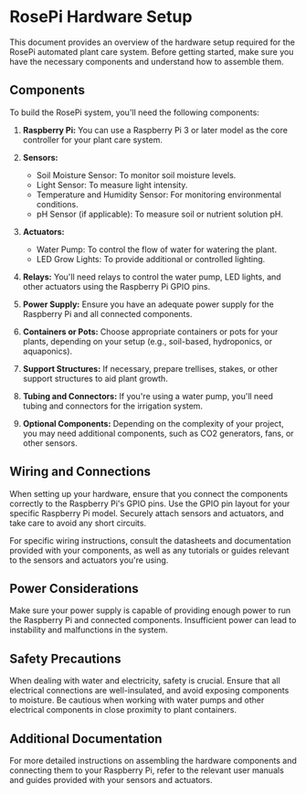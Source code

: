# RosePi Hardware Setup

This document provides an overview of the hardware setup required for the RosePi automated plant care system. Before getting started, make sure you have the necessary components and understand how to assemble them.

## Components

To build the RosePi system, you'll need the following components:

1. **Raspberry Pi:** You can use a Raspberry Pi 3 or later model as the core controller for your plant care system.

2. **Sensors:**
   - Soil Moisture Sensor: To monitor soil moisture levels.
   - Light Sensor: To measure light intensity.
   - Temperature and Humidity Sensor: For monitoring environmental conditions.
   - pH Sensor (if applicable): To measure soil or nutrient solution pH.

3. **Actuators:**
   - Water Pump: To control the flow of water for watering the plant.
   - LED Grow Lights: To provide additional or controlled lighting.

4. **Relays:** You'll need relays to control the water pump, LED lights, and other actuators using the Raspberry Pi GPIO pins.

5. **Power Supply:** Ensure you have an adequate power supply for the Raspberry Pi and all connected components.

6. **Containers or Pots:** Choose appropriate containers or pots for your plants, depending on your setup (e.g., soil-based, hydroponics, or aquaponics).

7. **Support Structures:** If necessary, prepare trellises, stakes, or other support structures to aid plant growth.

8. **Tubing and Connectors:** If you're using a water pump, you'll need tubing and connectors for the irrigation system.

9. **Optional Components:** Depending on the complexity of your project, you may need additional components, such as CO2 generators, fans, or other sensors.

## Wiring and Connections

When setting up your hardware, ensure that you connect the components correctly to the Raspberry Pi's GPIO pins. Use the GPIO pin layout for your specific Raspberry Pi model. Securely attach sensors and actuators, and take care to avoid any short circuits.

For specific wiring instructions, consult the datasheets and documentation provided with your components, as well as any tutorials or guides relevant to the sensors and actuators you're using.

## Power Considerations

Make sure your power supply is capable of providing enough power to run the Raspberry Pi and connected components. Insufficient power can lead to instability and malfunctions in the system.

## Safety Precautions

When dealing with water and electricity, safety is crucial. Ensure that all electrical connections are well-insulated, and avoid exposing components to moisture. Be cautious when working with water pumps and other electrical components in close proximity to plant containers.

## Additional Documentation

For more detailed instructions on assembling the hardware components and connecting them to your Raspberry Pi, refer to the relevant user manuals and guides provided with your sensors and actuators.
